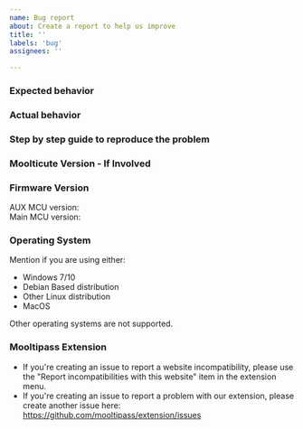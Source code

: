 ```yaml
---
name: Bug report
about: Create a report to help us improve
title: ''
labels: 'bug'
assignees: ''

---
```


### Expected behavior

### Actual behavior

### Step by step guide to reproduce the problem

### Moolticute Version - If Involved

### Firmware Version
AUX MCU version:  
Main MCU version:  

### Operating System
Mention if you are using either:
- Windows 7/10
- Debian Based distribution
- Other Linux distribution
- MacOS  
  
Other operating systems are not supported.

### Mooltipass Extension
- If you're creating an issue to report a website incompatibility, please use the "Report incompatibilities with this website" item in the extension menu.
- If you're creating an issue to report a problem with our extension, please create another issue here: 
https://github.com/mooltipass/extension/issues
